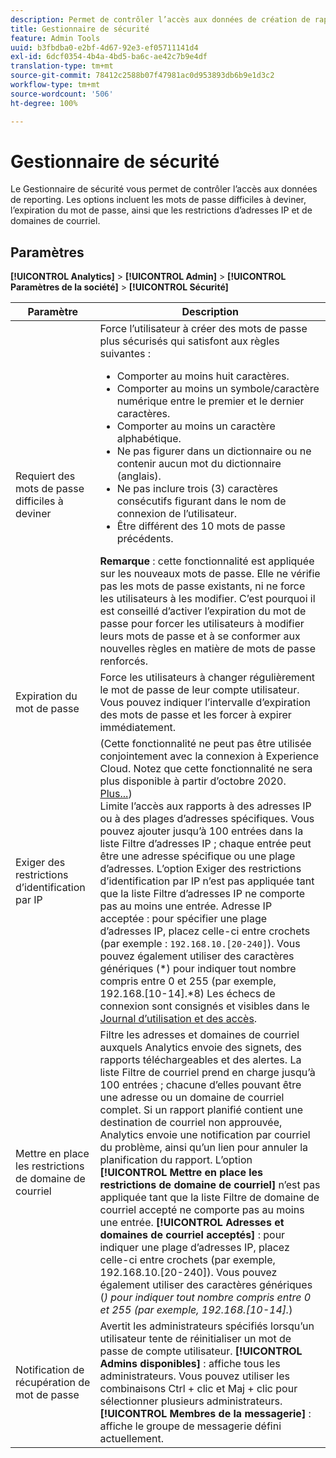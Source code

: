 ```yaml
---
description: Permet de contrôler l’accès aux données de création de rapports. Les options incluent les mots de passe difficiles à deviner, l’expiration du mot de passe, ainsi que les restrictions d’adresses IP et de domaines de courriel.
title: Gestionnaire de sécurité
feature: Admin Tools
uuid: b3fbdba0-e2bf-4d67-92e3-ef05711141d4
exl-id: 6dcf0354-4b4a-4bd5-ba6c-ae42c7b9e4df
translation-type: tm+mt
source-git-commit: 78412c2588b07f47981ac0d953893db6b9e1d3c2
workflow-type: tm+mt
source-wordcount: '506'
ht-degree: 100%

---
```


# Gestionnaire de sécurité

Le Gestionnaire de sécurité vous permet de contrôler l’accès aux données de reporting. Les options incluent les mots de passe difficiles à deviner, l’expiration du mot de passe, ainsi que les restrictions d’adresses IP et de domaines de courriel.

## Paramètres

**[!UICONTROL Analytics]** > **[!UICONTROL Admin]** > **[!UICONTROL Paramètres de la société]** > **[!UICONTROL Sécurité]**

| Paramètre | Description |
|--- |--- |
| Requiert des mots de passe difficiles à deviner | Force l’utilisateur à créer des mots de passe plus sécurisés qui satisfont aux règles suivantes : <ul><li>Comporter au moins huit caractères.</li><li>Comporter au moins un symbole/caractère numérique entre le premier et le dernier caractères.</li><li>Comporter au moins un caractère alphabétique.</li><li>Ne pas figurer dans un dictionnaire ou ne contenir aucun mot du dictionnaire (anglais).</li><li>Ne pas inclure trois (3) caractères consécutifs figurant dans le nom de connexion de l’utilisateur.</li><li>Être différent des 10 mots de passe précédents.</li></ul>**Remarque** : cette fonctionnalité est appliquée sur les nouveaux mots de passe. Elle ne vérifie pas les mots de passe existants, ni ne force les utilisateurs à les modifier. C’est pourquoi il est conseillé d’activer l’expiration du mot de passe pour forcer les utilisateurs à modifier leurs mots de passe et à se conformer aux nouvelles règles en matière de mots de passe renforcés. |
| Expiration du mot de passe | Force les utilisateurs à changer régulièrement le mot de passe de leur compte utilisateur. Vous pouvez indiquer l’intervalle d’expiration des mots de passe et les forcer à expirer immédiatement. |
| Exiger des restrictions d’identification par IP | (Cette fonctionnalité ne peut pas être utilisée conjointement avec la connexion à Experience Cloud. Notez que cette fonctionnalité ne sera plus disponible à partir d’octobre 2020. [Plus...](/help/admin/company/login-restrictions-eol.md))<br> Limite l’accès aux rapports à des adresses IP ou à des plages d’adresses spécifiques. Vous pouvez ajouter jusqu’à 100 entrées dans la liste Filtre d’adresses IP ; chaque entrée peut être une adresse spécifique ou une plage d’adresses. L’option Exiger des restrictions d’identification par IP n’est pas appliquée tant que la liste Filtre d’adresses IP ne comporte pas au moins une entrée. Adresse IP acceptée : pour spécifier une plage d’adresses IP, placez celle-ci entre crochets (par exemple : `192.168.10.[20-240]`). Vous pouvez également utiliser des caractères génériques (*) pour indiquer tout nombre compris entre 0 et 255 (par exemple, 192.168.[10-14].*8) Les échecs de connexion sont consignés et visibles dans le [Journal d’utilisation et des accès](https://docs.adobe.com/content/help/fr-FR/analytics/admin/admin-tools/logs.html#section_6FBAF92D9EA244809C45A78A2F0A7232). |
| Mettre en place les restrictions de domaine de courriel | Filtre les adresses et domaines de courriel auxquels Analytics envoie des signets, des rapports téléchargeables et des alertes. La liste Filtre de courriel prend en charge jusqu’à 100 entrées ; chacune d’elles pouvant être une adresse ou un domaine de courriel complet. Si un rapport planifié contient une destination de courriel non approuvée, Analytics envoie une notification par courriel du problème, ainsi qu’un lien pour annuler la planification du rapport. L’option **[!UICONTROL Mettre en place les restrictions de domaine de courriel]** n’est pas appliquée tant que la liste Filtre de domaine de courriel accepté ne comporte pas au moins une entrée. **[!UICONTROL Adresses et domaines de courriel acceptés]** : pour indiquer une plage d’adresses IP, placez celle-ci entre crochets (par exemple, 192.168.10.[20-240]). Vous pouvez également utiliser des caractères génériques (*) pour indiquer tout nombre compris entre 0 et 255 (par exemple, 192.168.[10-14].*) |
| Notification de récupération de mot de passe | Avertit les administrateurs spécifiés lorsqu’un utilisateur tente de réinitialiser un mot de passe de compte utilisateur. **[!UICONTROL Admins disponibles]** : affiche tous les administrateurs. Vous pouvez utiliser les combinaisons Ctrl + clic et Maj + clic pour sélectionner plusieurs administrateurs. **[!UICONTROL Membres de la messagerie]** : affiche le groupe de messagerie défini actuellement. |
